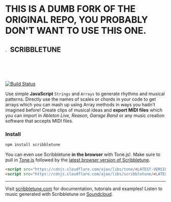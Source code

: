 # THIS IS A DUMB FORK OF THE ORIGINAL REPO, YOU PROBABLY DON'T WANT TO USE THIS ONE.

## <img width=2% src="https://scribbletune.com/images/scribbletune-logo.png"> SCRIBBLETUNE

[![Build Status](https://travis-ci.com/scribbletune/scribbletune.svg?branch=master)](http://travis-ci.com/scribbletune/scribbletune)

Use simple **JavaScript** `Strings` and `Arrays` to generate rhythms and musical patterns. Directly use the names of scales or chords in your code to get arrays which you can mash up using Array methods in ways you hadn't imagined before! Create clips of musical ideas and **export MIDI files** which you can import in _Ableton Live, Reason, Garage Band_ or any music creation software that accepts MIDI files.

### Install

```bash
npm install scribbletune
```

You can even use Scribbletune **in the browser** with Tone.js!. Make sure to pull in [Tone.js](https://cdnjs.com/libraries/tone) followed by the [latest browser version of Scribbletune](https://cdnjs.com/libraries/scribbletune).

```html
<script src="https://cdnjs.cloudflare.com/ajax/libs/tone/<LATEST-VERSION-FROM-CDNJS>/Tone.min.js"></script>
<script src="https://cdnjs.cloudflare.com/ajax/libs/scribbletune/<LATEST-VERSION-FROM-CDNJS>/scribbletune.js"></script>
```

---

Visit [scribbletune.com](https://scribbletune.com) for documentation, tutorials and examples! Listen to music generated with Scribbletune on [Soundcloud](https://soundcloud.com/scribbletune).
